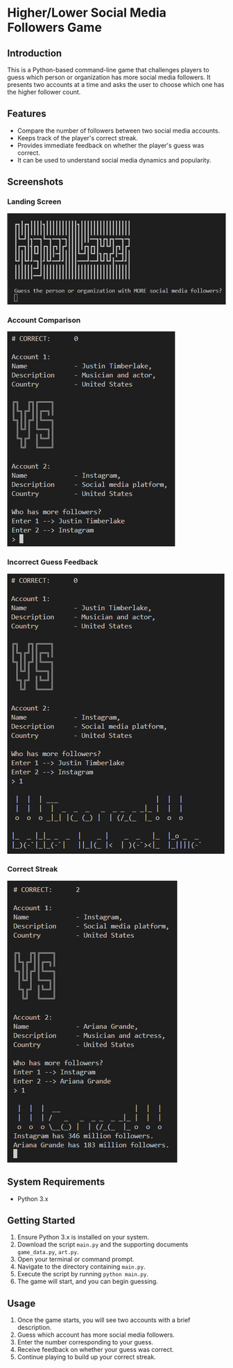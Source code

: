 # Higher/Lower Social Media Followers Game

## Introduction
This is a Python-based command-line game that challenges players to guess which person or organization has more social media followers. It presents two accounts at a time and asks the user to choose which one has the higher follower count.

## Features
- Compare the number of followers between two social media accounts.
- Keeps track of the player's correct streak.
- Provides immediate feedback on whether the player's guess was correct.
- It can be used to understand social media dynamics and popularity.

## Screenshots

### Landing Screen
![Landing screen with the game title and instructions.](./images/landing_screen.png "Landing Screen")

### Account Comparison 
![An example comparison between two accounts.](./images/first_comparison.png "Account Comparison Example")

### Incorrect Guess Feedback
![Feedback screen for an incorrect guess.](./images/first_comparison_incorrect_input.png "Incorrect Guess Feedback")

### Correct Streak 
![Example of a correct streak count.](./images/correct_input_streak_2.png "Correct Streak Example")

## System Requirements
- Python 3.x

## Getting Started
1. Ensure Python 3.x is installed on your system.
2. Download the script `main.py` and the supporting documents `game_data.py`, `art.py`.
3. Open your terminal or command prompt.
4. Navigate to the directory containing `main.py`.
5. Execute the script by running `python main.py`.
6. The game will start, and you can begin guessing.

## Usage
1. Once the game starts, you will see two accounts with a brief description.
2. Guess which account has more social media followers.
3. Enter the number corresponding to your guess.
4. Receive feedback on whether your guess was correct.
5. Continue playing to build up your correct streak.
